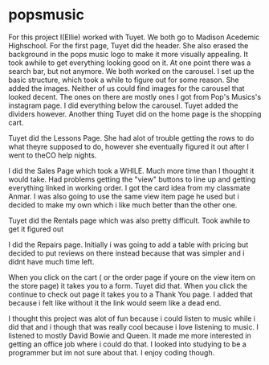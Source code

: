 # popsmusic
For this project I(Ellie) worked with Tuyet. We both go to Madison Acedemic Highschool.  For the first page, Tuyet did the header. She also erased the background in the pops music logo to make it more visually appealing. It took awhile to get everything looking good on it. At one point there was a search bar, but not anymore. We both worked on the carousel. I set up the basic structure, which took a while to figure out for some reason. She added the images. Neither of us could find images for the carousel that looked decent. The ones on there are mostly ones I got from Pop's Musics's instagram page. I did everything below the carousel. Tuyet added the dividers however. Another thing Tuyet did on the home page is the shopping cart.

Tuyet did the Lessons Page. She had alot of trouble getting the rows to do what theyre supposed to do, however she eventually figured it out after I went to theCO help nights. 

I did the Sales Page which took a WHILE. Much more time than I thought it would take. Had problems getting the "view" buttons to line up and getting everything linked in working order. I got the card idea from my classmate Anmar. I was also going to use the same view item page he used but i decided to make my own which i like much better than the other one. 

Tuyet did the Rentals page which was also pretty difficult. Took awhile to get it figured out

I did the Repairs page. Initially i was going to add a table with pricing but decided to put reviews on there instead because that was simpler and i didnt have much time left.

When you click on the cart ( or the order page if youre on the view item on the store page) it takes you to a form. Tuyet did that. When you click the continue to check out page it takes you to a Thank You page. I added that because i felt like without it the link would seem like a dead end. 

I thought this project was alot of fun because i could listen to music while i did that and i though that was really cool because i love listening to music. I listened to mostly David Bowie and Queen. It made me more interested in getting an office job where i could do that. I looked into studying to be a programmer but im not sure about that. I enjoy coding though.  

